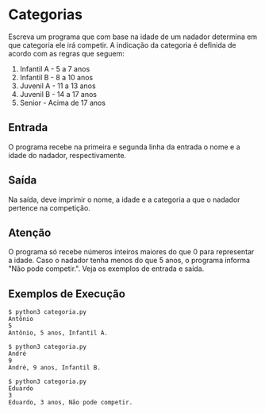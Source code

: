 # Categorias

Escreva um programa que com base na idade de um nadador determina em que categoria ele irá competir. A indicação da categoria é definida de acordo com as regras que seguem:

1. Infantil A - 5 a 7 anos
2. Infantil B - 8 a 10 anos
3. Juvenil A - 11 a 13 anos
4. Juvenil B - 14 a 17 anos
5. Senior - Acima de 17 anos

## Entrada

O programa recebe na primeira e segunda linha da entrada o nome e a idade do nadador, respectivamente.

## Saída

Na saída, deve imprimir o nome, a idade e a categoria a que o nadador pertence na competição.

## Atenção

O programa só recebe números inteiros maiores do que 0 para representar a idade. Caso o nadador tenha menos do que 5 anos, o programa informa "Não pode competir.".  Veja os exemplos de entrada e saída.

## Exemplos de Execução

```
$ python3 categoria.py
Antônio
5
Antônio, 5 anos, Infantil A.
```

```
$ python3 categoria.py
André
9
André, 9 anos, Infantil B.
```

```
$ python3 categoria.py
Eduardo
3
Eduardo, 3 anos, Não pode competir.
```